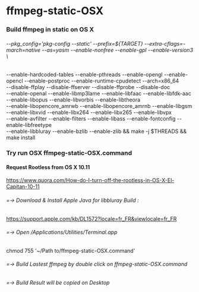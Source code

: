 # ffmpeg-static-OSX
### Build ffmpeg in static on OS X
###### --pkg_config='pkg-config --static' --prefix=${TARGET} --extra-cflags=-march=native --as=yasm --enable-nonfree --enable-gpl --enable-version3 \
 --enable-hardcoded-tables --enable-pthreads --enable-opengl --enable-opencl --enable-postproc --enable-runtime-cpudetect --arch=x86_64 \
 --disable-ffplay --disable-ffserver --disable-ffprobe --disable-doc \
 --enable-openal --enable-libmp3lame --enable-libfaac --enable-libfdk-aac \
 --enable-libopus --enable-libvorbis --enable-libtheora \
 --enable-libopencore_amrwb --enable-libopencore_amrnb --enable-libgsm \
 --enable-libxvid --enable-libx264 --enable-libx265 --enable-libvpx \
 --enable-avfilter --enable-filters --enable-libass --enable-fontconfig --enable-libfreetype \
 --enable-libbluray --enable-bzlib --enable-zlib && make -j $THREADS && make install

### Try run OSX ffmpeg-static-OSX.command

#### Request Rootless from OS X 10.11
https://www.quora.com/How-do-I-turn-off-the-rootless-in-OS-X-El-Capitan-10-11

###### =-> Download & Install Apple Java for libbluray Build :
https://support.apple.com/kb/DL1572?locale=fr_FR&viewlocale=fr_FR

###### =-> Open /Applications/Utilities/Terminal.app
chmod 755 '~/Path to/ffmpeg-static-OSX.command'

###### =-> Build Lastest ffmpeg by double click on ffmpeg-static-OSX.command

###### =-> Build Result will be copied on Desktop
